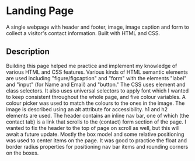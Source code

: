 # Landing Page

A single webpage with header and footer, image, image caption and form to collect a visitor's contact information. Built with HTML and CSS.

## Description

Building this page helped me practice and implement my knowledge of various HTML and CSS features. Various kinds of HTML semantic elements are used including "figure/figcaption" and "form" with the elements "label" and "input" (for Name and Email) and "button."  The CSS uses element and class selectors.  It also uses universal selectors to apply font which I wanted to keep consistent throughout the whole page, and five colour variables. A colour picker was used to match the colours to the ones in the image. The image is described using an alt attribute for accessibility.  h1 and h2 elements are used. The header contains an inline nav bar, one of which (the contact tab) is a link that scrolls to the (contact) form section of the page. I wanted to fix the header to the top of page on scroll as well, but this will await a future update. Mostly the box model and some relative positioning was used to center items on the page. It was good to practice the float and border radius properties for positioning nav bar items and rounding corners on the boxes.

